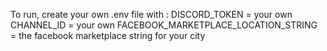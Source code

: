To run, create your own .env file with : 
DISCORD_TOKEN = your own
CHANNEL_ID = your own
FACEBOOK_MARKETPLACE_LOCATION_STRING = the facebook marketplace string for your city
